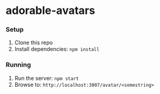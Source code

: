 # adorable-avatars

### Setup

1. Clone this repo
2. Install dependencies: `npm install`

### Running

1. Run the server: `npm start`
2. Browse to: `http://localhost:3007/avatar/<somestring>`

